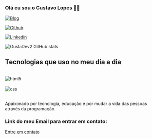 
### Olá eu sou o Gustavo Lopes 🫰🏼

[![Blog](https://img.shields.io/website-up-down-green-red/http/monip.org.svg)](https://GustaDev2.com)

[![Github](https://img.shields.io/badge/GitHub-100000?style=for-the-badge&logo=github&logoColor=white)](https://github.com/GustaDev2)

[![Linkedin](https://img.shields.io/badge/LinkedIn-0077B5?style=for-the-badge&logo=linkedin&logoColor=white)](https://www.linkedin.com/in/gustavo-lopes-1694b1255/)

![GustaDev2 GitHub stats](https://github-readme-stats.vercel.app/api?username=GustaDev2&show_icons=true&theme=dracula)

## Tecnologias que uso no meu dia a dia

<div style="display: inline_block"><br/>
<img aling="center" alt="html5" src="https://img.shields.io/badge/HTML5-E34F26?style=for-the-badge&logo=html5&logoColor=white" />
</div>

<div style="display: inline_block"><br/>
<img aling="center" alt="css" src="https://img.shields.io/badge/CSS3-1572B6?style=for-the-badge&logo=css3&logoColor=white" />
</div><br/>

Apaixonado por tecnologia, educação e por mudar a vida das pessoas através da programação.

### Link do meu Email para entrar em contato:
<a href="gustavo.373950@gmail.com">Entre em contato</a>




